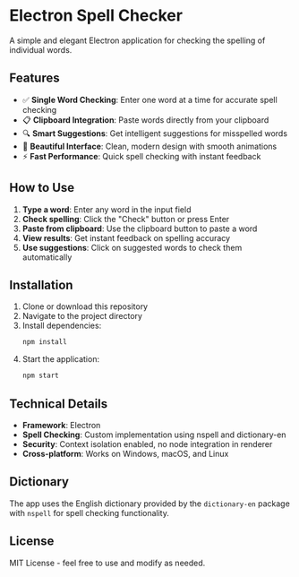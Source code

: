 # Electron Spell Checker

A simple and elegant Electron application for checking the spelling of individual words.

## Features

- ✅ **Single Word Checking**: Enter one word at a time for accurate spell checking
- 📋 **Clipboard Integration**: Paste words directly from your clipboard
- 🔍 **Smart Suggestions**: Get intelligent suggestions for misspelled words
- 🎨 **Beautiful Interface**: Clean, modern design with smooth animations
- ⚡ **Fast Performance**: Quick spell checking with instant feedback

## How to Use

1. **Type a word**: Enter any word in the input field
2. **Check spelling**: Click the "Check" button or press Enter
3. **Paste from clipboard**: Use the clipboard button to paste a word
4. **View results**: Get instant feedback on spelling accuracy
5. **Use suggestions**: Click on suggested words to check them automatically

## Installation

1. Clone or download this repository
2. Navigate to the project directory
3. Install dependencies:
   ```bash
   npm install
   ```
4. Start the application:
   ```bash
   npm start
   ```

## Technical Details

- **Framework**: Electron
- **Spell Checking**: Custom implementation using nspell and dictionary-en
- **Security**: Context isolation enabled, no node integration in renderer
- **Cross-platform**: Works on Windows, macOS, and Linux

## Dictionary

The app uses the English dictionary provided by the `dictionary-en` package with `nspell` for spell checking functionality.

## License

MIT License - feel free to use and modify as needed.
